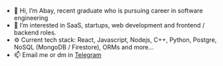 - 👋 Hi, I’m Abay, recent graduate who is pursuing career in software engineering
- 👀 I’m interested in SaaS, startups, web development and frontend / backend roles.
- ⚙️ Current tech stack: React, Javascript, Nodejs, C++, Python, Postgre, NoSQL (MongoDB / Firestore), ORMs and more...
- 📫 Email me or dm in [Telegram](https://t.me/xaradam)

